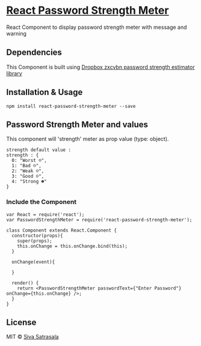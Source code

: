 # [React Password Strength Meter](https://github.com/SivaSatrasala/react-password-strength-meter)
React Component to display password strength meter with message and warning

## Dependencies
This Component is built using [Dropbox zxcvbn password strength estimator library](https://github.com/dropbox/zxcvbn)

## Installation & Usage

```
npm install react-password-strength-meter --save
```

## Password Strength Meter and values
This component will 'strength' meter as prop value (type: object).

```
strength default value :
strength : {
  0: "Worst ☹",
  1: "Bad ☹",
  2: "Weak ☹",
  3: "Good ☺",
  4: "Strong ☻"
}
```

### Include the Component

```
var React = require('react');
var PasswordStrengthMeter = require('react-password-strength-meter');

class Component extends React.Component {
  constructor(props){
    super(props);
    this.onChange = this.onChange.bind(this);
  }

  onChange(event){

  }

  render() {
    return <PasswordStrengthMeter passwordText={"Enter Password"} onChange={this.onChange} />;
  }
}
```

## License

MIT © [Siva Satrasala](https://github.com/SivaSatrasala)

